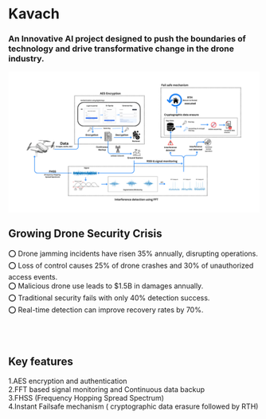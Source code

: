 <h1 align ="left">
  Kavach
</h1>

<h3 align ="left">
  An Innovative AI project designed to push the boundaries of technology and drive transformative change in the drone industry.
</h3>

<img align="center" src="Workflow.png" />

## Growing Drone Security Crisis


⭕ Drone jamming incidents have risen 35% annually, disrupting operations. <br/>
⭕ Loss of control causes 25% of drone crashes and 30% of unauthorized access events. <br/>
⭕ Malicious drone use leads to $1.5B in damages annually. <br/>
⭕ Traditional security fails with only 40% detection success. <br/>
⭕ Real-time detection can improve recovery rates by 70%. 

<br/>
<br/>

## Key features
1.AES encryption and authentication <br/>
2.FFT based signal monitoring and Continuous data backup <br/>
3.FHSS (Frequency Hopping Spread Spectrum) <br/>
4.Instant Failsafe mechanism ( cryptographic data erasure followed by RTH) <br/>



